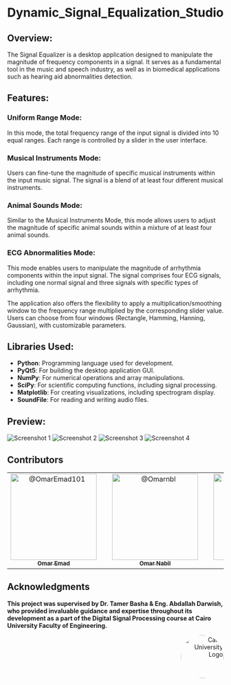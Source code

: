 # Dynamic_Signal_Equalization_Studio

## Overview:
The Signal Equalizer is a desktop application designed to manipulate the magnitude of frequency components in a signal. It serves as a fundamental tool in the music and speech industry, as well as in biomedical applications such as hearing aid abnormalities detection.

## Features:

### Uniform Range Mode:

In this mode, the total frequency range of the input signal is divided into 10 equal ranges. Each range is controlled by a slider in the user interface.

### Musical Instruments Mode:

Users can fine-tune the magnitude of specific musical instruments within the input music signal. The signal is a blend of at least four different musical instruments.

### Animal Sounds Mode:

Similar to the Musical Instruments Mode, this mode allows users to adjust the magnitude of specific animal sounds within a mixture of at least four animal sounds.

### ECG Abnormalities Mode:

This mode enables users to manipulate the magnitude of arrhythmia components within the input signal. The signal comprises four ECG signals, including one normal signal and three signals with specific types of arrhythmia.

The application also offers the flexibility to apply a multiplication/smoothing window to the frequency range multiplied by the corresponding slider value. Users can choose from four windows (Rectangle, Hamming, Hanning, Gaussian), with customizable parameters.

## Libraries Used:

- **Python**: Programming language used for development.
- **PyQt5**: For building the desktop application GUI.
- **NumPy**: For numerical operations and array manipulations.
- **SciPy**: For scientific computing functions, including signal processing.
- **Matplotlib**: For creating visualizations, including spectrogram display.
- **SoundFile**: For reading and writing audio files.

## Preview:

![Screenshot 1](Task%203/screenshots/1.png)
![Screenshot 2](Task%203/screenshots/2.png)
![Screenshot 3](Task%203/screenshots/3.png)
![Screenshot 4](Task%203/screenshots/4.png)

## Contributors <a name = "Contributors"></a>

<table>
  <tr>
    <td align="center">
      <div style="text-align:center; margin-right:20px;">
        <a href="https://github.com/OmarEmad101">
          <img src="https://github.com/OmarEmad101.png" width="200px" alt="@OmarEmad101">
          <br>
          <sub><b>Omar Emad</b></sub>
        </a>
      </div>
    </td>
    <td align="center">
      <div style="text-align:center; margin-right:20px;">
        <a href="https://github.com/Omarnbl">
          <img src="https://github.com/Omarnbl.png" width="200px" alt="@Omarnbl">
          <br>
          <sub><b>Omar Nabil</b></sub>
        </a>
      </div>
    </td>
    <td align="center">
      <div style="text-align:center; margin-right:20px;">
        <a href="https://github.com/KhaledBadr07">
          <img src="https://github.com/KhaledBadr07.png" width="200px" alt="@KhaledBadr07">
          <br>
          <sub><b>Khaled Badr</b></sub>
        </a>
      </div>
    </td>
    <td align="center">
      <div style="text-align:center; margin-right:20px;">
        <a href="https://github.com/merna-abdelmoez">
          <img src="https://github.com/merna-abdelmoez.png" width="200px" alt="@merna-abdelmoez">
          <br>
          <sub><b>Mirna Abdelmoez</b></sub>
        </a>
      </div>
    </td>
  </tr>
</table>

## Acknowledgments

**This project was supervised by Dr. Tamer Basha & Eng. Abdallah Darwish, who provided invaluable guidance and expertise throughout its development as a part of the Digital Signal Processing course at Cairo University Faculty of Engineering.**

<div style="text-align: right">
    <img src="https://imgur.com/Wk4nR0m.png" alt="Cairo University Logo" width="100" style="border-radius: 50%;"/>
</div>
